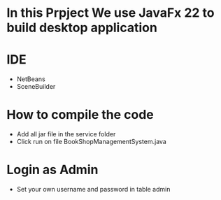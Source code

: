 # In this Prpject We use JavaFx 22 to build desktop application

# IDE
- NetBeans
- SceneBuilder

# How to compile the code
- Add all jar file in the service folder
- Click run on file BookShopManagementSystem.java

# Login as Admin
- Set your own username and password in table admin
